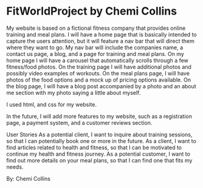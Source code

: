 # FitWorldProject by Chemi Collins

My website is based on a fictional fitness company that provides online training and meal plans.
I will have a home page that is basically intended to capture the users attention, but it will feature a nav bar that will direct them where they want to go.
My nav bar will include the companies name, a contact us page, a blog, and a page for training and meal plans.
On my home page I will have a carousel that automatically scrolls through a few fitness/food photos.
On the training page I will have additional photos and possibly video examples of workouts.
On the meal plans page, I will have photos of the food options and a mock up of pricing options available.
On the blog page, I will have a blog post accompanied by a photo and an about me section with my photo saying a little about myself.

I used html, and css for my website.

In the future, I will add more features to my website, such as a registration page, a payment system, and a customer reviews section.

User Stories
As a potential client, I want to inquire about training sessions, so that I can potentially book one or more in the future.
As a client, I want to find articles related to health and fitness, so that I can be motivated to continue my health and fitness journey.
As a potential customer, I want to find out more details on your meal plans, so that I can find one that fits my needs.

By: Chemi Collins
